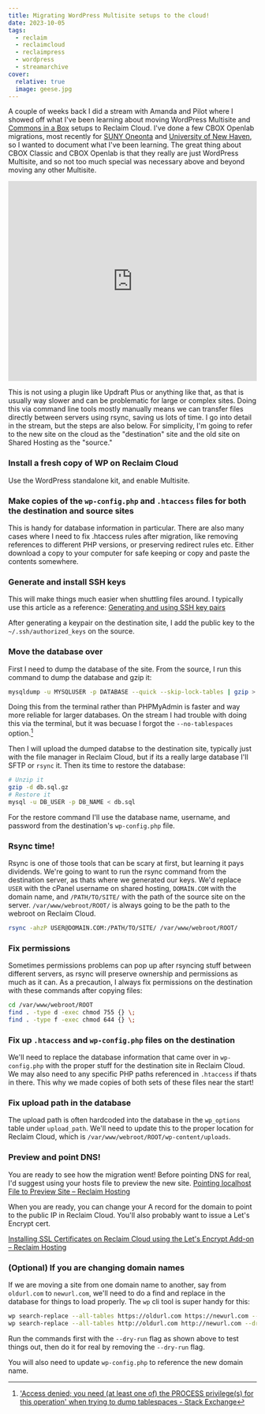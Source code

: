 ```yaml
---
title: Migrating WordPress Multisite setups to the cloud!
date: 2023-10-05
tags:
  - reclaim
  - reclaimcloud
  - reclaimpress
  - wordpress
  - streamarchive
cover:
  relative: true
  image: geese.jpg
---
```


A couple of weeks back I did a stream with Amanda and Pilot where I showed off what I've been learning about moving WordPress Multisite and [Commons in a Box](https://commonsinabox.org/) setups to Reclaim Cloud. I've done a few CBOX Openlab migrations, most recently for [SUNY Oneonta](https://openlab.oneonta.edu/) and [University of New Haven](https://unewhavendh.org/), so I wanted to document what I've been learning. The great thing about CBOX Classic and CBOX Openlab is that they really are just WordPress Multisite, and so not too much special was necessary above and beyond moving any other Multisite.

<iframe title="Migrating WPMS setups to the cloud!" width="100%" height="405" src="https://archive.reclaim.tv/videos/embed/31b5bbd4-8a59-4637-add2-053ca8fb0dc2" frameborder="0" allowfullscreen="" sandbox="allow-same-origin allow-scripts allow-popups"></iframe>

This is not using a plugin like Updraft Plus or anything like that, as that is usually way slower and can be problematic for large or complex sites. Doing this via command line tools mostly manually means we can transfer files directly between servers using rsync, saving us lots of time. I go into detail in the stream, but the steps are also below. For simplicity, I'm going to refer to the new site on the cloud as the "destination" site and the old site on Shared Hosting as the "source."

### Install a fresh copy of WP on Reclaim Cloud
Use the WordPress standalone kit, and enable Multisite.

### Make copies of the `wp-config.php` and `.htaccess` files for both the destination and source sites
This is handy for database information in particular. There are also many cases where I need to fix .htaccess rules after migration, like removing references to different PHP versions, or preserving redirect rules etc. Either download a copy to your computer for safe keeping or copy and paste the contents somewhere.

### Generate and install SSH keys
This will make things much easier when shuttling files around. I typically use this article as a reference:
[Generating and using SSH key pairs](https://support.reclaimhosting.com/hc/en-us/articles/8421003621015-Generating-and-using-SSH-key-pairs)

After generating a keypair on the destination site, I add the public key to the `~/.ssh/authorized_keys` on the source.

### Move the database over
First I need to dump the database of the site. From the source, I run this command to dump the database and gzip it:

```bash
mysqldump -u MYSQLUSER -p DATABASE --quick --skip-lock-tables | gzip > db.sql.gz
```

Doing this from the terminal rather than PHPMyAdmin is faster and way more reliable for larger databases. On the stream I had trouble with doing this via the terminal, but it was becuase I forgot the `--no-tablespaces` option.[^1]

[^1]: ['Access denied; you need (at least one of) the PROCESS privilege(s) for this operation' when trying to dump tablespaces - Stack Exchange](https://dba.stackexchange.com/questions/271981/access-denied-you-need-at-least-one-of-the-process-privileges-for-this-ope)

Then I will upload the dumped databse to the destination site, typically just with the file manager in Reclaim Cloud, but if its a really large database I'll SFTP or `rsync` it. Then its time to restore the database:

```bash
# Unzip it
gzip -d db.sql.gz
# Restore it
mysql -u DB_USER -p DB_NAME < db.sql
```

For the restore command I'll use the database name, username, and password from the destination's `wp-config.php` file.

### Rsync time!
Rsync is one of those tools that can be scary at first, but learning it pays dividends. We're going to want to run the rsync command from the destination server, as thats where we generated our keys. We'd replace `USER` with the cPanel username on shared hosting, `DOMAIN.COM` with the domain name, and `/PATH/TO/SITE/` with the path of the source site on the server. `/var/www/webroot/ROOT/` is always going to be the path to the webroot on Reclaim Cloud.

```bash
rsync -ahzP USER@DOMAIN.COM:/PATH/TO/SITE/ /var/www/webroot/ROOT/
```

### Fix permissions
Sometimes permissions problems can pop up after rsyncing stuff between different servers, as rsync will preserve ownership and permissions as much as it can. As a precaution, I always fix permissions on the destination with these commands after copying files:

```bash
cd /var/www/webroot/ROOT
find . -type d -exec chmod 755 {} \;
find . -type f -exec chmod 644 {} \;
```

### Fix up `.htaccess` and `wp-config.php` files on the destination
We'll need to replace the database information that came over in `wp-config.php` with the proper stuff for the destination site in Reclaim Cloud. We may also need to any specific PHP paths referenced in `.htaccess` if thats in there. This why we made copies of both sets of these files near the start!

### Fix upload path in the database
The upload path is often hardcoded into the database in the `wp_options` table under `upload_path`. We'll need to update this to the proper location for Reclaim Cloud, which is `/var/www/webroot/ROOT/wp-content/uploads`.

### Preview and point DNS!

You are ready to see how the migration went! Before pointing DNS for real, I'd suggest using your hosts file to preview the new site.
[Pointing localhost File to Preview Site – Reclaim Hosting](https://support.reclaimhosting.com/hc/en-us/articles/1500011279141-Pointing-localhost-File-to-Preview-Site#step-2-open-the-windows-hosts-file)

When you are ready, you can change your A record for the domain to point to the public IP in Reclaim Cloud. You'll also probably want to issue a Let's Encrypt cert.

[Installing SSL Certificates on Reclaim Cloud using the Let's Encrypt Add-on – Reclaim Hosting](https://support.reclaimhosting.com/hc/en-us/articles/4404869581079-Installing-SSL-Certificates-on-Reclaim-Cloud-using-the-Let-s-Encrypt-Add-on)

### (Optional) If you are changing domain names

If we are moving a site from one domain name to another, say from `oldurl.com` to `newurl.com`, we'll need to do a find and replace in the database for things to load properly. The `wp` cli tool is super handy for this:

```bash
wp search-replace --all-tables https://oldurl.com https://newurl.com --dry-run
wp search-replace --all-tables http://oldurl.com http://newurl.com --dry-run
```

Run the commands first with the `--dry-run` flag as shown above to test things out, then do it for real by removing the `--dry-run` flag.

You will also need to update `wp-config.php` to reference the new domain name.